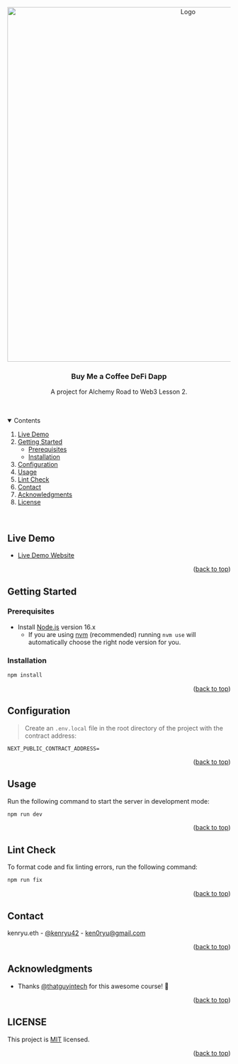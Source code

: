 <div id="top"></div>

<div align="center">

  <br />
  <img src="https://i.postimg.cc/66HTqFCD/buy-Me-ACoffee.png" alt="Logo" width="800">

  <h3 align="center">Buy Me a Coffee DeFi Dapp</h3>

  <p align="center">
    A project for Alchemy Road to Web3 Lesson 2.
  </p>
  <br />
  <br />
</div>

<details open>
  <summary>Contents</summary>
  <ol>
    <li><a href="#live-demo">Live Demo</a></li>
    <li>
      <a href="#getting-started">Getting Started</a>
      <ul>
        <li><a href="#prerequisites">Prerequisites</a></li>
        <li><a href="#installation">Installation</a></li>
      </ul>
    </li>
    <li><a href="#configuration">Configuration</a></li>
    <li><a href="#usage">Usage</a></li>
    <li><a href="#lint-check">Lint Check</a></li>
    <li><a href="#contact">Contact</a></li>
    <li><a href="#acknowledgments">Acknowledgments</a></li>
    <li><a href="#license">License</a></li>
  </ol>
</details>
<br />

## Live Demo

- [Live Demo Website](https://buy-me-a-coffee-dapp.netlify.app/)

<p align="right">(<a href="#top">back to top</a>)</p>

## Getting Started

### Prerequisites

- Install [Node.js](https://nodejs.org) version 16.x
  - If you are using [nvm](https://github.com/creationix/nvm#installation) (recommended) running `nvm use` will automatically choose the right node version for you.

### Installation

```bash
npm install
```

<p align="right">(<a href="#top">back to top</a>)</p>

## Configuration

> Create an `.env.local` file in the root directory of the project with the contract address:

```
NEXT_PUBLIC_CONTRACT_ADDRESS=
```

<p align="right">(<a href="#top">back to top</a>)</p>

## Usage

Run the following command to start the server in development mode:

```bash
npm run dev
```

<p align="right">(<a href="#top">back to top</a>)</p>

## Lint Check

To format code and fix linting errors, run the following command:

```bash
npm run fix
```

<p align="right">(<a href="#top">back to top</a>)</p>

## Contact

kenryu.eth - [@kenryu42](https://twitter.com/kenryu42) - ken0ryu@gmail.com

<p align="right">(<a href="#top">back to top</a>)</p>

## Acknowledgments

- Thanks [@thatguyintech](https://twitter.com/thatguyintech) for this awesome course! 🫡

<p align="right">(<a href="#top">back to top</a>)</p>

## LICENSE

This project is [MIT](https://github.com/kenryu42/buy-me-a-coffee-defi-dapp/blob/main/LICENSE) licensed.

<p align="right">(<a href="#top">back to top</a>)</p>
